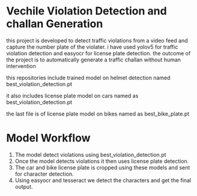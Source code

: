 # Vechile Violation Detection and challan Generation
this project is developed to detect traffic violations from a video feed and capture the number plate of the violater. i have used yolov5 for traffic violation detection and easyocr for license plate detection. the outcome of the project is to automatically generate a traffic challan without human intervention

this repositories include trained model on helmet detection named best_violation_detection.pt

it also includes license plate model on cars named as best_violation_detection.pt

the last file is of license plate model on bikes named as best_bike_plate.pt

# Model Workflow
1. The model detect violations using best_violation_detection.pt
2. Once the model detects violations it then uses license plate detection.
3. The car and bike license plate is cropped using these models and sent for character detection.
4. Using easyocr and tesseract we detect the characters and get the final output.
